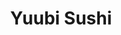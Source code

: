 ---
layout: place
title: Yuubi Sushi
permalink: /oregon/beaverton/yuubi-sushi.html
stateAbbr: OR
stateName: Oregon
cityName: Beaverton
seo:
  type: restaurant
  links: http://yuubisushi.com/
place_id: ChIJpQOi_dQNlVQRdjop_MQnfBw
photos:
  - name: >-
      places/ChIJpQOi_dQNlVQRdjop_MQnfBw/photos/AeeoHcIo0U9PrvyAbF3YcDzvHmUlVja8nWJvIAFmdP5xVoKQ0NI_5vrOCwgBZnbRcSGFplmCSlT09vnJObQv0zQZjsFmJHYly1jiplmXiZlV85D7KqRuFQpl750YMP_JbvYdPBrHKFGLvVnNzBc3oxFYMkvOi5pNzz5NhoAbnFI_Cevq29Y1-zzqVPKFwNhrGAHv1PL70GBTrRAHzvZ0dtWsokh7ndZatTIgDExym120LOqfpzpkBA429Xu84IkyoXK9wRN1fnG7ePYOwhn1krnpDAIkOioqAVhBQMrhouk4iRu9sA
    widthPx: 4032
    heightPx: 2269
    authorAttributions:
      - displayName: Yuubi Sushi
        uri: https://maps.google.com/maps/contrib/108462517211278405416
        photoUri: >-
          https://lh3.googleusercontent.com/a-/ALV-UjV-tG2NpMPVxKNeleEh71sGKebeOjgRHPBlQ14Zl5WWDTv2wwP9=s100-p-k-no-mo
    flagContentUri: >-
      https://www.google.com/local/imagery/report/?cb_client=maps_api_places.places_api&image_key=!1e10!2sAF1QipNV8M_oXAd374kuJldZfbGnnaPsCPcEjQqueU37&hl=en-US
    googleMapsUri: >-
      https://www.google.com/maps/place//data=!3m4!1e2!3m2!1sAF1QipNV8M_oXAd374kuJldZfbGnnaPsCPcEjQqueU37!2e10!4m2!3m1!1s0x54950dd4fda203a5:0x1c7c27c4fc293a76
  - name: >-
      places/ChIJpQOi_dQNlVQRdjop_MQnfBw/photos/AeeoHcIrjQqzyWHkBcXy-Yt3kzW21OWrOZuW5dRw3_VxBz25LcH1wnhyJxdYjmXnn9Rpz4wPlTS2fTxrThuGCPjjCmUGsN9TDpCStCU0ZWgwlBFUMdb--ekotxHT6O33Ru8d5mhDgJD5PNqIyK9iySd-Cshdk_ymEyOqMd7nVsUZcelOchJhQJDJS-qzT_RKmNDSxOtSCzXkcDQ5gCev-mI1KUQSjWksgEuX7Z1vfBotuhpyR8P-4_PRfhqp3ChYBmEBWUs52eIHFccIZr9pWlRhOQ5GNetQAGxJI5fXtUlkg13DqQ
    widthPx: 1440
    heightPx: 1439
    authorAttributions:
      - displayName: Yuubi Sushi
        uri: https://maps.google.com/maps/contrib/108462517211278405416
        photoUri: >-
          https://lh3.googleusercontent.com/a-/ALV-UjV-tG2NpMPVxKNeleEh71sGKebeOjgRHPBlQ14Zl5WWDTv2wwP9=s100-p-k-no-mo
    flagContentUri: >-
      https://www.google.com/local/imagery/report/?cb_client=maps_api_places.places_api&image_key=!1e10!2sAF1QipPRGuByajidz0ND6OblNcjhdT9K004CYsOLGchx&hl=en-US
    googleMapsUri: >-
      https://www.google.com/maps/place//data=!3m4!1e2!3m2!1sAF1QipPRGuByajidz0ND6OblNcjhdT9K004CYsOLGchx!2e10!4m2!3m1!1s0x54950dd4fda203a5:0x1c7c27c4fc293a76
  - name: >-
      places/ChIJpQOi_dQNlVQRdjop_MQnfBw/photos/AeeoHcLs_j9KfuPv3iAcSzgNcXC1wm2KcKg5zY9a5fkFLQLZ0elva1KWct8YZy3gJjhEQ7AQmE2DnjGbKWRUAoknB7RjRGozDs-q0C0s4h7Jjy_haLQ9TKNGVxjtNPfa_ASSZ469HUiYTnAe0ZGu4ZLBSEeaajTgg1pKebv2epaZhid4CE_P8o7mhYat76QJ36qHH18AUPiQjqaBBTU4N-ryhLjeqlpv5gb7S6yGkSCZQ5z-ebwlqxSiTZZA9Uwb2RSCngFKUNEGeF53XoHE7jKzsYjyD4vfAVTu-ZMrGvI-DF2HOOykliaoC2k2wgkYMZ2EERPqONqVTVQyzmkiK1GIXCz3LwySzWBIIhOB3Br1LY4EPyzq6dImJuhcW6YcfBdvQ39e5LFYOsgYxAsimNkBV4DBHjEtRVhmiUxXsxO39nxx8Q
    widthPx: 2722
    heightPx: 3630
    authorAttributions:
      - displayName: Jidapa Chuprajak
        uri: https://maps.google.com/maps/contrib/100361760444955896891
        photoUri: >-
          https://lh3.googleusercontent.com/a-/ALV-UjWT0C97Qv6Fuz6QSm36CM1RNIIPOfw9Qni7G0CVP0w9F05BND20UQ=s100-p-k-no-mo
    flagContentUri: >-
      https://www.google.com/local/imagery/report/?cb_client=maps_api_places.places_api&image_key=!1e10!2sCIHM0ogKEICAgMDInsCsRg&hl=en-US
    googleMapsUri: >-
      https://www.google.com/maps/place//data=!3m4!1e2!3m2!1sCIHM0ogKEICAgMDInsCsRg!2e10!4m2!3m1!1s0x54950dd4fda203a5:0x1c7c27c4fc293a76
  - name: >-
      places/ChIJpQOi_dQNlVQRdjop_MQnfBw/photos/AeeoHcKssfpWKPoF_WVD72AZItIzVgVV0uqgqObwXUvYt4excX4S4p_bTda7QEK0ToXzRtjIKz6n8xx3WHgSx0h6JrC3hfoUCNyBPexVj6x_OzMn_APyG1bTfIP5OvIgIk4X-Wa4aRMkucAPpIcf5LG7lK4xErWmMiRTqBBFkIexXOzLtiHaIJa88yrdg73qIHEdFEueywST8e0Qlnph_gs9w1soFDBjgmFhU3FQ-c8KP0_CpFq5gloHk21JGR_kzh-0bi0TqBxlTSjxSYOx-t-6gQElQRLqmbHn8inqcG252EVk_ImyoCYgno15puFTTU-BpeY9YsCeouOS1gvo0UBJ9ilO9EyqO-Yww_Tb0mEmLSFJ0D4gQJWe-Ssj0c0i5rUi_-zh2mmtR4CE9rEXGbFckmd1ljWHatozJon1_ONlC4s5wg
    widthPx: 4080
    heightPx: 3072
    authorAttributions:
      - displayName: Vu Nguyen
        uri: https://maps.google.com/maps/contrib/103643835660456620533
        photoUri: >-
          https://lh3.googleusercontent.com/a-/ALV-UjUjJP8dgb2R0340cVoFFM2lozftJ17Mj-yvomTgPis3eYmewiX0sg=s100-p-k-no-mo
    flagContentUri: >-
      https://www.google.com/local/imagery/report/?cb_client=maps_api_places.places_api&image_key=!1e10!2sCIHM0ogKEICAgIDf86fQBw&hl=en-US
    googleMapsUri: >-
      https://www.google.com/maps/place//data=!3m4!1e2!3m2!1sCIHM0ogKEICAgIDf86fQBw!2e10!4m2!3m1!1s0x54950dd4fda203a5:0x1c7c27c4fc293a76
  - name: >-
      places/ChIJpQOi_dQNlVQRdjop_MQnfBw/photos/AeeoHcIhi-3F79QhPuDo5tcaYDz_6BY3U83mTrZB3ydU8QrCypRA3ToUunLa5d_kih7UGy5scAQg5hh7OqCcnK1bhRGiINwcev8XB7mHKLvSSQP_aZGpzziYbRoKZeXOBrgn7tqtHeT8YcB5DTZ5rMc0Tf0q4uoy8PV6NupM2avMMGV4eLEXiJW0HUFw9daYbG_0j6j_E1oFapYajpG3llEG5tPYzF6St_D8UCVH6Z2h11eFr30x3WG7h0Xl5sTNT8hH6JwrTjhhFXsgFr5dOafwPP0SgHd5hYXWeCIaJ-4est708_OLim66hK2IsIBm6-oLZ3TIVo_YviD0zytQKSg2W5VWaVO5JIfzGfb8ty7m0Q3EooyxtRtRYs9OtiK33ApOaYs4qXXbsvsU3Ck5HqdcMKlohmljuanrY7z7TLna46idOA
    widthPx: 2268
    heightPx: 4032
    authorAttributions:
      - displayName: Kacy
        uri: https://maps.google.com/maps/contrib/103738862922966884439
        photoUri: >-
          https://lh3.googleusercontent.com/a-/ALV-UjUzgqRxwR8zhgMJBWQcWtQeTngcj4AatbyisXD2HQedVYFLmxvFgA=s100-p-k-no-mo
    flagContentUri: >-
      https://www.google.com/local/imagery/report/?cb_client=maps_api_places.places_api&image_key=!1e10!2sCIHM0ogKEICAgMDws6TwYw&hl=en-US
    googleMapsUri: >-
      https://www.google.com/maps/place//data=!3m4!1e2!3m2!1sCIHM0ogKEICAgMDws6TwYw!2e10!4m2!3m1!1s0x54950dd4fda203a5:0x1c7c27c4fc293a76
  - name: >-
      places/ChIJpQOi_dQNlVQRdjop_MQnfBw/photos/AeeoHcLJ5cnb0048aNdgpBPgm6Vx8kCY3YqE2mV5Ihdc2PEKPT5sScKEo4qhaGqVnPay07FaGZJdZEl_txmb29m7Qh7E6c1BS9mGej7PqgPO4Z9-3fj6-3kvF-CxluA83p40EaQVLEPil-eOHtVqKcm1dVnSJATBHp4WN1t9-8XQ7IjcvnWJXvYtNxOUXCaU6m9OxJXR2GSNZ1fBsO7bd6J__dCRVsa1FKA6zEUmnVQDqKP5VSlbbWxAAIv51xL2caX3-JBJpXqaSGPQoYIrJXyn68-R9zSqO9Cn2GPBwdTKtd7b3KRBHZkPrK8Z3bSYQ_zv_oJsw1_p07HSfvxkDYOFEKGOZ19zClMjgTKTLCJ6VQZFC67TRG6YJA-e0G-UntKopQQH7E9h1BYF-Hv2QAl1SrnPrHoRXBvc4eahf1XXjJdAXzgq
    widthPx: 4032
    heightPx: 3024
    authorAttributions:
      - displayName: Heejin E
        uri: https://maps.google.com/maps/contrib/101557347430336465111
        photoUri: >-
          https://lh3.googleusercontent.com/a/ACg8ocKzdNaqIKNsmum4kClCwb8PSuxbPP6DWtqZnqlpV87buFjbnQ=s100-p-k-no-mo
    flagContentUri: >-
      https://www.google.com/local/imagery/report/?cb_client=maps_api_places.places_api&image_key=!1e10!2sCIHM0ogKEICAgIDb9Y3d8QE&hl=en-US
    googleMapsUri: >-
      https://www.google.com/maps/place//data=!3m4!1e2!3m2!1sCIHM0ogKEICAgIDb9Y3d8QE!2e10!4m2!3m1!1s0x54950dd4fda203a5:0x1c7c27c4fc293a76
  - name: >-
      places/ChIJpQOi_dQNlVQRdjop_MQnfBw/photos/AeeoHcLizMN_KPQVRcYtPKm3Jptf6bLB8H2Stgrt15nw0iJVY3WdFU1JKBmE2k72O7E0l68p2kdv2QtdExSIl2NudxKgzXVYJbZ_QcRXwg6oSr78uCXJRTvt6LEF0l42QbgNBDMImBpyOZClJkDkmnTc4aVABBGO4esBBy2kDsm1LNZwkINT1f8GR5bsoq1QjUisq5uw_qAsWpdv2HWEUlE0zqoSFNiqHf_vyzC6ztXkgqllsymhfw60SkhylOLYhxNl5twhjqruliKPmbgkM2X2cPfsqxYCVo7lIA35aldqwS0w5fNxrYruHZPgAeWhmCjJzeRC8s-lk5DwYXF3XTdkbEH4Gr00x45OZyaZnnSH-stZz-cJ6ZXSOqNHLroRBn60YwIdmjPi154EHI2-zTJTO9mAbD4h3fm6zftPByjK9VRfRQ
    widthPx: 4080
    heightPx: 3072
    authorAttributions:
      - displayName: Vu Nguyen
        uri: https://maps.google.com/maps/contrib/103643835660456620533
        photoUri: >-
          https://lh3.googleusercontent.com/a-/ALV-UjUjJP8dgb2R0340cVoFFM2lozftJ17Mj-yvomTgPis3eYmewiX0sg=s100-p-k-no-mo
    flagContentUri: >-
      https://www.google.com/local/imagery/report/?cb_client=maps_api_places.places_api&image_key=!1e10!2sCIHM0ogKEICAgICznvCtZQ&hl=en-US
    googleMapsUri: >-
      https://www.google.com/maps/place//data=!3m4!1e2!3m2!1sCIHM0ogKEICAgICznvCtZQ!2e10!4m2!3m1!1s0x54950dd4fda203a5:0x1c7c27c4fc293a76
  - name: >-
      places/ChIJpQOi_dQNlVQRdjop_MQnfBw/photos/AeeoHcJwXqmDV48nSGgt799FHMU2hwF0KpUofEgx2PhbQPhzzmsiTHkj-WfDESttb296GL08pdFqiYBhv4C_C29aQWsmo15UDqVT81IV4TD5EtwREn3xl_lA9RVYqjN5mllZ5f8FUS9qN7HHu2B_cakLK8mlbFcQQRGwlYnyPpIV0OBObDFUMoFxtfUxUppogiIxz44wfp78BrQSB8XkpRbJQG03cj5eHoQgV4BlgO4tuq_ZdrwHy2thxMHhD-HZUazZbopNqhrYJg4qI_4gRIMxiD1X8zStgW-iMFyOysJh6G3_CNeEQqCFGtLguewSZg6ENJBgPZKBs3bYtk1ZbqeTsKuyfHufONpJvZThHc_7iixkHBqSwdVWRLNr94E80U78IyL-8gsuORcINYWPIt5BodXV_jb_sMKc8a-CwdQKxBVVIw
    widthPx: 3024
    heightPx: 4032
    authorAttributions:
      - displayName: Hoson Wong
        uri: https://maps.google.com/maps/contrib/104296423417027393659
        photoUri: >-
          https://lh3.googleusercontent.com/a-/ALV-UjWu3TGkLgbJ3DMbyowFLa2g3-nmcZ5Pcho6S4MZTK5YREE-BbuSyw=s100-p-k-no-mo
    flagContentUri: >-
      https://www.google.com/local/imagery/report/?cb_client=maps_api_places.places_api&image_key=!1e10!2sCIHM0ogKEICAgICzq5vDdQ&hl=en-US
    googleMapsUri: >-
      https://www.google.com/maps/place//data=!3m4!1e2!3m2!1sCIHM0ogKEICAgICzq5vDdQ!2e10!4m2!3m1!1s0x54950dd4fda203a5:0x1c7c27c4fc293a76
  - name: >-
      places/ChIJpQOi_dQNlVQRdjop_MQnfBw/photos/AeeoHcICRFNqpOgoJ0Plg57zhIHwlX0ips-JRGuI095acSE6k0PoAsSppOhVxGslxtIXaQd8Ik9Kkrb0LwUCYc2n-8AzNdEJ14fVTy1hWS2r644EECWLdQGIJFEOYcs9NKdhd1uV9ngFDJ5pqaonj4VKlZk4BRlTuK5w4MPm5sXLiMwMHPoF82_LbSbE7xTRdWo-UamvSVmqlIhkcXFaCwa3IJpHZZN9Iq9ZNg5VycICqdfINXK7e3SskNdADXo9QFk9hpRyj9VHjNHs7bOuNT50ctCAp_iXn_XecqsWIZu2566BrO6q1B7qhKsVaFKl7Rcvat6WPfcWKT1riWNcOfdd-jOiTeTdg3Ic3CuJyXol_r5taPBjRCwoMNCaM78Qt6hp9x9FethQ9wwBv5jW3I0Sz1HeBN5B8E-IL25kVAzjvFxMvgyr
    widthPx: 4800
    heightPx: 3600
    authorAttributions:
      - displayName: Lexie Qiang
        uri: https://maps.google.com/maps/contrib/113973084742240277291
        photoUri: >-
          https://lh3.googleusercontent.com/a/ACg8ocKh_bpn8LmyvDt7U2glbtZAVW0CxO6uE8QlAqv9aoSL7BALiw=s100-p-k-no-mo
    flagContentUri: >-
      https://www.google.com/local/imagery/report/?cb_client=maps_api_places.places_api&image_key=!1e10!2sCIHM0ogKEICAgICPlsPZkwE&hl=en-US
    googleMapsUri: >-
      https://www.google.com/maps/place//data=!3m4!1e2!3m2!1sCIHM0ogKEICAgICPlsPZkwE!2e10!4m2!3m1!1s0x54950dd4fda203a5:0x1c7c27c4fc293a76
  - name: >-
      places/ChIJpQOi_dQNlVQRdjop_MQnfBw/photos/AeeoHcI17sX5UVEgEsFPb7H0PwdYlAbW666b3qXr-nEtpiuJtYRuJZJBh1zp336sn8LGUXoVX8wntFeII9VJqymv15zez-WVtnH8I7stiN8h9dLAOTirsw6h0l-odCgqo0o-tImEJgaXVrZnL7wmZM2XiGMdKIKGXh5gpFxV-PjX7SoZkXWx3vFVycQHWvQsJFuoZRwv22ShHO306iaadFVQYnnR7MtgTr2uYpvwPlH9S1Zid-8PUEGjvGctKzxTFnEgbGGZpiWSQSxAgalqMr7gP15zTIIzMjeOKuS3eOfIoxW9lsZ3GTTi9WqgVJTIxlSCJb7kQCbX74mqEhK9UgKJJLrwAcr49tdYzEq8rQp0v6Zh1rBvW91vbi2C7bO7HT6dmKW3FFaE0VWhxrKEV2E5Y5FrNXT901s-7c7dl7PqsfU
    widthPx: 2534
    heightPx: 3378
    authorAttributions:
      - displayName: Jidapa Chuprajak
        uri: https://maps.google.com/maps/contrib/100361760444955896891
        photoUri: >-
          https://lh3.googleusercontent.com/a-/ALV-UjWT0C97Qv6Fuz6QSm36CM1RNIIPOfw9Qni7G0CVP0w9F05BND20UQ=s100-p-k-no-mo
    flagContentUri: >-
      https://www.google.com/local/imagery/report/?cb_client=maps_api_places.places_api&image_key=!1e10!2sCIHM0ogKEICAgMDInsCsJg&hl=en-US
    googleMapsUri: >-
      https://www.google.com/maps/place//data=!3m4!1e2!3m2!1sCIHM0ogKEICAgMDInsCsJg!2e10!4m2!3m1!1s0x54950dd4fda203a5:0x1c7c27c4fc293a76
address: 4925 SW Angel Ave ste 110, Beaverton, OR 97005, USA
street: 4925 SW Angel Ave ste 110
city: Beaverton
state: OR
zip: '97005'
country: USA
neighborhood: Central Beaverton
latitude: '45.484269'
longitude: '-122.807902'
accessibility_options:
  wheelchairAccessibleParking: true
  wheelchairAccessibleEntrance: true
  wheelchairAccessibleRestroom: true
  wheelchairAccessibleSeating: true
business_status: OPERATIONAL
name: Yuubi Sushi
google_maps_links:
  directionsUri: >-
    https://www.google.com/maps/dir//''/data=!4m7!4m6!1m1!4e2!1m2!1m1!1s0x54950dd4fda203a5:0x1c7c27c4fc293a76!3e0
  placeUri: https://maps.google.com/?cid=2052559257171737206
  writeAReviewUri: >-
    https://www.google.com/maps/place//data=!4m3!3m2!1s0x54950dd4fda203a5:0x1c7c27c4fc293a76!12e1
  reviewsUri: >-
    https://www.google.com/maps/place//data=!4m4!3m3!1s0x54950dd4fda203a5:0x1c7c27c4fc293a76!9m1!1b1
  photosUri: >-
    https://www.google.com/maps/place//data=!4m3!3m2!1s0x54950dd4fda203a5:0x1c7c27c4fc293a76!10e5
primary_type: Sushi Restaurant
opening_hours:
  openNow: false
  periods:
    - open:
        day: 1
        hour: 16
        minute: 30
      close:
        day: 1
        hour: 20
        minute: 30
    - open:
        day: 2
        hour: 16
        minute: 30
      close:
        day: 2
        hour: 20
        minute: 30
    - open:
        day: 3
        hour: 16
        minute: 30
      close:
        day: 3
        hour: 20
        minute: 30
    - open:
        day: 4
        hour: 16
        minute: 30
      close:
        day: 4
        hour: 20
        minute: 30
    - open:
        day: 5
        hour: 16
        minute: 30
      close:
        day: 5
        hour: 21
        minute: 0
    - open:
        day: 6
        hour: 16
        minute: 30
      close:
        day: 6
        hour: 21
        minute: 0
  weekdayDescriptions:
    - 'Monday: 4:30 – 8:30 PM'
    - 'Tuesday: 4:30 – 8:30 PM'
    - 'Wednesday: 4:30 – 8:30 PM'
    - 'Thursday: 4:30 – 8:30 PM'
    - 'Friday: 4:30 – 9:00 PM'
    - 'Saturday: 4:30 – 9:00 PM'
    - 'Sunday: Closed'
  nextOpenTime: '2025-05-03T23:30:00Z'
secondary_opening_hours:
  regular:
    weekdayDescriptions: null
    type: null
  current:
    weekdayDescriptions: null
    type: null
phone: (971) 250-8828
price_level: null
price_range: $50 &ndash; $100
rating: '4.9'
rating_count: 491
website: http://yuubisushi.com/
description: >-
  Discover Yuubi Sushi in Beaverton, OR$$$Yuubi Sushi in Beaverton, OR, stands
  out as a top-rated sushi destination, offering a menu that highlights
  traditional nigiri and creative rolls in a welcoming, cozy environment. This
  Japanese spot emphasizes fresh, high-quality ingredients, making it a go-to
  choice for those seeking authentic flavors in a relaxed setting, with
  accessibility features like wheelchair-friendly entrances and seating to
  ensure everyone can enjoy the experience. Evening hours from late afternoon to
  night cater perfectly to diners looking for a flavorful dinner option,
  complemented by options for beer and wine to enhance the meal. The
  restaurant's focus on innovative presentations and thoughtful details creates
  an inviting atmosphere that's ideal for anyone exploring sushi places near
  you, blending classic techniques with a touch of modern flair for a memorable
  visit.
generative_summary: >-
  Discover Yuubi Sushi in Beaverton, OR$$$Yuubi Sushi in Beaverton, OR, stands
  out as a top-rated sushi destination, offering a menu that highlights
  traditional nigiri and creative rolls in a welcoming, cozy environment. This
  Japanese spot emphasizes fresh, high-quality ingredients, making it a go-to
  choice for those seeking authentic flavors in a relaxed setting, with
  accessibility features like wheelchair-friendly entrances and seating to
  ensure everyone can enjoy the experience. Evening hours from late afternoon to
  night cater perfectly to diners looking for a flavorful dinner option,
  complemented by options for beer and wine to enhance the meal. The
  restaurant's focus on innovative presentations and thoughtful details creates
  an inviting atmosphere that's ideal for anyone exploring sushi places near
  you, blending classic techniques with a touch of modern flair for a memorable
  visit.
generative_disclosure: Summarized by AI using the Grok-3-Mini model.
reviews:
  - name: >-
      places/ChIJpQOi_dQNlVQRdjop_MQnfBw/reviews/ChdDSUhNMG9nS0VJQ0FnTURvd2I3TTNnRRAB
    relativePublishTimeDescription: a week ago
    rating: 5
    text:
      text: >-
        Such a great spot for authentic sushi.  The service was truly
        outstanding.  The selection of fish is somewhat limited but the quality
        is very good.  Presentation is far better than nearly all of the
        restaurants in PDX.  Hand roll ingredients were well balanced and
        proportionate… the salmon skin hand roll was exceptional.
      languageCode: en
    originalText:
      text: >-
        Such a great spot for authentic sushi.  The service was truly
        outstanding.  The selection of fish is somewhat limited but the quality
        is very good.  Presentation is far better than nearly all of the
        restaurants in PDX.  Hand roll ingredients were well balanced and
        proportionate… the salmon skin hand roll was exceptional.
      languageCode: en
    authorAttribution:
      displayName: QuietBark
      uri: https://www.google.com/maps/contrib/116416277271724651208/reviews
      photoUri: >-
        https://lh3.googleusercontent.com/a-/ALV-UjVLE-8AaM_TWG4BraGrdoFddobrDdpWGB-4dEBzwShPAoNU1TYuzA=s128-c0x00000000-cc-rp-mo-ba4
    publishTime: '2025-04-25T16:07:04.991230Z'
    flagContentUri: >-
      https://www.google.com/local/review/rap/report?postId=ChdDSUhNMG9nS0VJQ0FnTURvd2I3TTNnRRAB&d=17924085&t=1
    googleMapsUri: >-
      https://www.google.com/maps/reviews/data=!4m6!14m5!1m4!2m3!1sChdDSUhNMG9nS0VJQ0FnTURvd2I3TTNnRRAB!2m1!1s0x54950dd4fda203a5:0x1c7c27c4fc293a76
  - name: >-
      places/ChIJpQOi_dQNlVQRdjop_MQnfBw/reviews/ChdDSUhNMG9nS0VJQ0FnTUNRNk5uY3RnRRAB
    relativePublishTimeDescription: 2 months ago
    rating: 5
    text:
      text: >-
        I randomly popped in for a solo sushi dinner and was blown away! As a
        solo diner, I got seated right away at the sushi bar (which felt lucky,
        since it sounds like there’s typically a wait) but after the dining
        experience, I gladly would have waited!


        The service was exceptional and the chef’s know what they’re doing with
        the sushi — everything was phenomenal —my only complaint was that I wish
        I had a second stomach so I could have tried more of the menu! I got a
        few hand rolls, spicy tuna inari (incredible) and special salmon nigiri
        — the sushi rice was already seasoned, so no soy sauce necessary. The
        quality of the fish was excellent — best I’ve had in ages.


        Thank you for a wonderful experience, I can’t wait to come back!
      languageCode: en
    originalText:
      text: >-
        I randomly popped in for a solo sushi dinner and was blown away! As a
        solo diner, I got seated right away at the sushi bar (which felt lucky,
        since it sounds like there’s typically a wait) but after the dining
        experience, I gladly would have waited!


        The service was exceptional and the chef’s know what they’re doing with
        the sushi — everything was phenomenal —my only complaint was that I wish
        I had a second stomach so I could have tried more of the menu! I got a
        few hand rolls, spicy tuna inari (incredible) and special salmon nigiri
        — the sushi rice was already seasoned, so no soy sauce necessary. The
        quality of the fish was excellent — best I’ve had in ages.


        Thank you for a wonderful experience, I can’t wait to come back!
      languageCode: en
    authorAttribution:
      displayName: Emilia Johnston
      uri: https://www.google.com/maps/contrib/110263117728635808144/reviews
      photoUri: >-
        https://lh3.googleusercontent.com/a/ACg8ocLDxgVM5CNREeEdd04ssIUx6ATuj0A3qUzAm2oafzJvy0jE5g=s128-c0x00000000-cc-rp-mo
    publishTime: '2025-03-01T16:15:34.885646Z'
    flagContentUri: >-
      https://www.google.com/local/review/rap/report?postId=ChdDSUhNMG9nS0VJQ0FnTUNRNk5uY3RnRRAB&d=17924085&t=1
    googleMapsUri: >-
      https://www.google.com/maps/reviews/data=!4m6!14m5!1m4!2m3!1sChdDSUhNMG9nS0VJQ0FnTUNRNk5uY3RnRRAB!2m1!1s0x54950dd4fda203a5:0x1c7c27c4fc293a76
  - name: >-
      places/ChIJpQOi_dQNlVQRdjop_MQnfBw/reviews/ChRDSUhNMG9nS0VJQ0FnTUNnc09jcxAB
    relativePublishTimeDescription: 2 months ago
    rating: 5
    text:
      text: "A Hidden Gem for Sushi Lovers!\n\nThis was my first visit to the Portland area, and I was really hoping to find some fresh seafood. After searching around Beaverton and Hillsboro without much luck, I finally came across Yuubi Sushi—and I’m so glad I did!\n\nWhen we arrived, I noticed the restaurant was on the smaller side, with only three or four parking spaces on the side. Luckily, there was additional street parking just a few steps away. Inside, it’s a cozy and immaculately clean spot with just nine tables and two sushi rollers working behind the counter. We got there around 5:30, and aside from one other couple, we had the place almost to ourselves.\n\nThe service was fantastic—two young women with big smiles, wonderful attitudes, and top-notch professionalism. They were polite, helpful, and honestly, just fun to interact with. Right away, they made sure we had everything we needed and even customized all of our rolls with soy paper instead of nori for my dining companion.\n\nNow, let’s talk about the food—because it was next-level:\n•\tHon Maguro (Dry-Aged Japanese Bluefin Tuna) – Insanely fresh, melt-in-your-mouth, and just high-quality perfection.\n•\tHamachi (Yellowtail from Japan) – Excellent. Two pieces for $20, and worth every penny.\n•\tCrazy Boss Roll – A beer-battered tempura shrimp roll topped with spicy tuna, eel sauce, and spicy mayo. Fantastic.\n•\tSpidey Roll – Another tempura-battered roll, this time with soft-shell crab. Absolutely delicious.\n•\tMiso Soup – Perfectly comforting on a cold evening.\n•\tTruffle Tuna Roll – I don’t remember the exact name, but wow—fresh, flavorful, and an absolute must-try.\n\nOverall, this was an amazing experience. I’d absolutely bring my group of chefs here for the super fresh tuna and incredible service. Yuubi Sushi is truly a hidden gem, and it makes me wish I was a local!\n\n5/5 – Highly recommend!"
      languageCode: en
    originalText:
      text: "A Hidden Gem for Sushi Lovers!\n\nThis was my first visit to the Portland area, and I was really hoping to find some fresh seafood. After searching around Beaverton and Hillsboro without much luck, I finally came across Yuubi Sushi—and I’m so glad I did!\n\nWhen we arrived, I noticed the restaurant was on the smaller side, with only three or four parking spaces on the side. Luckily, there was additional street parking just a few steps away. Inside, it’s a cozy and immaculately clean spot with just nine tables and two sushi rollers working behind the counter. We got there around 5:30, and aside from one other couple, we had the place almost to ourselves.\n\nThe service was fantastic—two young women with big smiles, wonderful attitudes, and top-notch professionalism. They were polite, helpful, and honestly, just fun to interact with. Right away, they made sure we had everything we needed and even customized all of our rolls with soy paper instead of nori for my dining companion.\n\nNow, let’s talk about the food—because it was next-level:\n•\tHon Maguro (Dry-Aged Japanese Bluefin Tuna) – Insanely fresh, melt-in-your-mouth, and just high-quality perfection.\n•\tHamachi (Yellowtail from Japan) – Excellent. Two pieces for $20, and worth every penny.\n•\tCrazy Boss Roll – A beer-battered tempura shrimp roll topped with spicy tuna, eel sauce, and spicy mayo. Fantastic.\n•\tSpidey Roll – Another tempura-battered roll, this time with soft-shell crab. Absolutely delicious.\n•\tMiso Soup – Perfectly comforting on a cold evening.\n•\tTruffle Tuna Roll – I don’t remember the exact name, but wow—fresh, flavorful, and an absolute must-try.\n\nOverall, this was an amazing experience. I’d absolutely bring my group of chefs here for the super fresh tuna and incredible service. Yuubi Sushi is truly a hidden gem, and it makes me wish I was a local!\n\n5/5 – Highly recommend!"
      languageCode: en
    authorAttribution:
      displayName: Chef Matt Livers
      uri: https://www.google.com/maps/contrib/112060875158832917801/reviews
      photoUri: >-
        https://lh3.googleusercontent.com/a-/ALV-UjVLCZBkHBLadRK7Az3cvVZfd6i_rA414qOZEI-jKFx9s9kiKwtf=s128-c0x00000000-cc-rp-mo-ba4
    publishTime: '2025-02-13T14:09:25.327164Z'
    flagContentUri: >-
      https://www.google.com/local/review/rap/report?postId=ChRDSUhNMG9nS0VJQ0FnTUNnc09jcxAB&d=17924085&t=1
    googleMapsUri: >-
      https://www.google.com/maps/reviews/data=!4m6!14m5!1m4!2m3!1sChRDSUhNMG9nS0VJQ0FnTUNnc09jcxAB!2m1!1s0x54950dd4fda203a5:0x1c7c27c4fc293a76
  - name: >-
      places/ChIJpQOi_dQNlVQRdjop_MQnfBw/reviews/ChdDSUhNMG9nS0VJQ0FnSUN2M2NlbXJnRRAB
    relativePublishTimeDescription: 4 months ago
    rating: 5
    text:
      text: >-
        Yuubi Sushi is a standout spot for anyone who loves exceptional sushi!
        From the warm ambiance to the impeccable service, everything about this
        place makes it a must-visit.


        The shrimp sashimi was a showstopper-it was unbelievably fresh, with a
        sweetness and buttery texture that practically melted in my mouth. It
        was easily one of the best sashimi experiences l've ever had. The
        Sashimi Set was another highlight, offering a beautifully arranged
        selection of fresh fish that was both visually stunning and packed with
        flavor. Each piece was so tender and perfectly balanced.


        Their rolls are equally impressive. The San Francisco Roll was light and
        refreshing, the Scott Roll had an incredible depth of flavor with its
        unique combination of ingredients, and the Niner Roll added a spicy kick
        that made it absolutelv irresistible.


        Yuubi Sushi goes above and beyond with their attention to detail and the
        quality of their dishes. If you're in Beaverton and craving top-tier
        sushi, this place is a must-try. I can't wait to return for another
        incredible meal!
      languageCode: en
    originalText:
      text: >-
        Yuubi Sushi is a standout spot for anyone who loves exceptional sushi!
        From the warm ambiance to the impeccable service, everything about this
        place makes it a must-visit.


        The shrimp sashimi was a showstopper-it was unbelievably fresh, with a
        sweetness and buttery texture that practically melted in my mouth. It
        was easily one of the best sashimi experiences l've ever had. The
        Sashimi Set was another highlight, offering a beautifully arranged
        selection of fresh fish that was both visually stunning and packed with
        flavor. Each piece was so tender and perfectly balanced.


        Their rolls are equally impressive. The San Francisco Roll was light and
        refreshing, the Scott Roll had an incredible depth of flavor with its
        unique combination of ingredients, and the Niner Roll added a spicy kick
        that made it absolutelv irresistible.


        Yuubi Sushi goes above and beyond with their attention to detail and the
        quality of their dishes. If you're in Beaverton and craving top-tier
        sushi, this place is a must-try. I can't wait to return for another
        incredible meal!
      languageCode: en
    authorAttribution:
      displayName: Ms May
      uri: https://www.google.com/maps/contrib/108240198142286323309/reviews
      photoUri: >-
        https://lh3.googleusercontent.com/a-/ALV-UjWvpHgrnrLdL3K0KgZUE2YznMhZrAGDEPgdgn_ZF4O8a3FU0k5X=s128-c0x00000000-cc-rp-mo-ba5
    publishTime: '2024-12-14T08:30:34.582376Z'
    flagContentUri: >-
      https://www.google.com/local/review/rap/report?postId=ChdDSUhNMG9nS0VJQ0FnSUN2M2NlbXJnRRAB&d=17924085&t=1
    googleMapsUri: >-
      https://www.google.com/maps/reviews/data=!4m6!14m5!1m4!2m3!1sChdDSUhNMG9nS0VJQ0FnSUN2M2NlbXJnRRAB!2m1!1s0x54950dd4fda203a5:0x1c7c27c4fc293a76
  - name: >-
      places/ChIJpQOi_dQNlVQRdjop_MQnfBw/reviews/ChZDSUhNMG9nS0VJQ0FnSURYcHQ2MExnEAE
    relativePublishTimeDescription: a week ago
    rating: 5
    text:
      text: >-
        Yubbi Sushi offers some of the best sushi around extremely fresh and
        absolutely delicious! The staff is incredibly friendly and goes out of
        their way to make you feel welcome. The only downside is the space; it’s
        quite small, so it can feel a bit cramped. Also, the prices are on the
        higher side, but with quality this good, it’s worth it for a special
        treat.
      languageCode: en
    originalText:
      text: >-
        Yubbi Sushi offers some of the best sushi around extremely fresh and
        absolutely delicious! The staff is incredibly friendly and goes out of
        their way to make you feel welcome. The only downside is the space; it’s
        quite small, so it can feel a bit cramped. Also, the prices are on the
        higher side, but with quality this good, it’s worth it for a special
        treat.
      languageCode: en
    authorAttribution:
      displayName: Duy Le Anh
      uri: https://www.google.com/maps/contrib/117955282473039723692/reviews
      photoUri: >-
        https://lh3.googleusercontent.com/a-/ALV-UjWTHGmYlwlnavN8dtUQFWYTMG1npl9EdA6JuUVbBe5hdGl26vVy=s128-c0x00000000-cc-rp-mo-ba5
    publishTime: '2025-04-20T16:24:34.029878Z'
    flagContentUri: >-
      https://www.google.com/local/review/rap/report?postId=ChZDSUhNMG9nS0VJQ0FnSURYcHQ2MExnEAE&d=17924085&t=1
    googleMapsUri: >-
      https://www.google.com/maps/reviews/data=!4m6!14m5!1m4!2m3!1sChZDSUhNMG9nS0VJQ0FnSURYcHQ2MExnEAE!2m1!1s0x54950dd4fda203a5:0x1c7c27c4fc293a76
review_summary: >-
  What Customers Love About Yuubi Sushi$$$Folks rave about the incredibly fresh
  fish and well-balanced rolls at this spot, often highlighting how the sushi
  melts in your mouth and delivers bold, satisfying flavors that make it a
  standout choice for a casual night out. Many appreciate the friendly service
  and quick attention from the staff, which adds to the overall cozy and
  welcoming vibe, even if the space is on the smaller side. It's common to hear
  praise for unique items like hand rolls and nigiri that feel perfectly
  portioned and full of taste, encouraging repeat visits for those hunting for
  the best sushi near me. While some note the selection might not be the widest,
  the high quality and attention to detail keep things feeling worthwhile,
  making it a solid pick for anyone wanting a reliable and enjoyable meal.
  Overall, the positive experiences shared suggest this place delivers on
  freshness and hospitality, leaving diners excited to come back for more.
review_disclosure: Summarized by AI using the Grok-3-Mini model.
parking_options:
  freeParkingLot: true
  freeStreetParking: true
  valetParking: false
payment_options:
  acceptsCreditCards: true
  acceptsDebitCards: true
  acceptsCashOnly: false
  acceptsNfc: true
allow_dogs: null
curbside_pickup: false
delivery: true
dine_in: true
good_for_children: null
good_for_groups: null
good_for_sports: false
live_music: false
menu_for_children: false
outdoor_seating: false
reservable: true
restroom: true
serves_beer: true
serves_breakfast: false
serves_brunch: false
serves_cocktails: null
serves_coffee: false
serves_dinner: true
serves_dessert: null
serves_lunch: false
serves_vegetarian_food: null
serves_wine: true
takeout: true
update_category: atmosphere
places_description: null

---